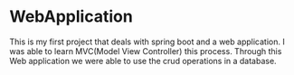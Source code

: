# WebApplication

This is my first project that deals with spring boot and a web application. I was able to learn MVC(Model View Controller)
this process. Through this Web application we were able to use the crud operations in a database.
